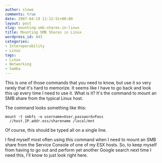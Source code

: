 ```yaml
---
author: slowe
comments: true
date: 2007-04-19 11:12:51+00:00
layout: post
slug: mounting-smb-shares-in-linux
title: Mounting SMB Shares in Linux
wordpress_id: 443
categories:
- Interoperability
- Linux
tags:
- Linux
- Networking
- Samba
---
```


This is one of those commands that you need to know, but use it so very rarely that it's hard to memorize. It seems like I have to go back and look this up every time I need to use it. What is it? It's the command to mount an SMB share from the typical Linux host.

The command looks something like this:

    mount -t smbfs -o username=User,password=Pass
      //host.IP.addr.ess/sharename /local/mnt

Of course, this should be typed all on a single line.

I find myself most often using this command when I need to mount an SMB share from the Service Console of one of my ESX hosts. So, to keep myself from having to go out and perform yet another Google search next time I need this, I'll know to just look right here.
